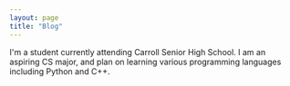 ```yaml
---
layout: page
title: "Blog"
---
```


I'm a student currently attending Carroll Senior High School.
I am an aspiring CS major, and plan on learning various programming languages including Python and C++.
